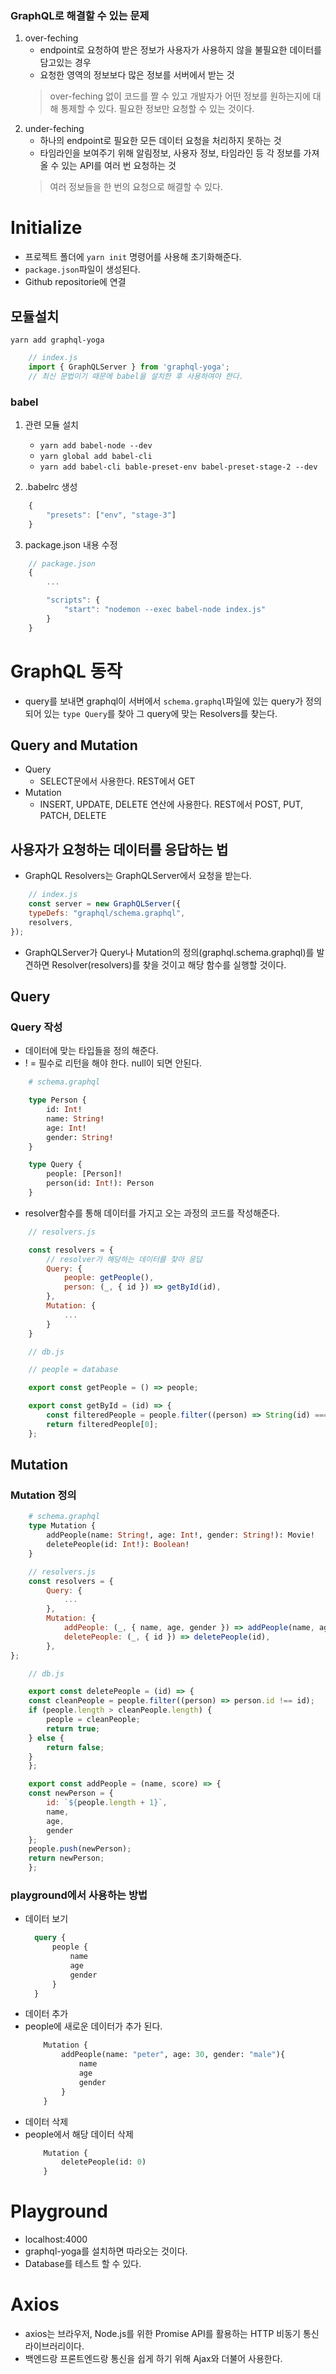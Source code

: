  ### GraphQL로 해결할 수 있는 문제
 1. over-feching
    - endpoint로 요청하여 받은 정보가 사용자가 사용하지 않을 불필요한 데이터를 담고있는 경우
    - 요청한 영역의 정보보다 많은 정보를 서버에서 받는 것
    > over-feching 없이 코드를 짤 수 있고 개발자가 어떤 정보를 원하는지에 대해 통제할 수 있다.
    > 필요한 정보만 요청할 수 있는 것이다.
 2. under-feching
    - 하나의 endpoint로 필요한 모든 데이터 요청을 처리하지 못하는 것
    - 타임라인을 보여주기 위해 알림정보, 사용자 정보, 타임라인 등 각 정보를 가져올 수 있는 API를 여러 번 요청하는 것
    > 여러 정보들을 한 번의 요청으로 해결할 수 있다.

# Initialize
- 프로젝트 폴더에 `yarn init` 명령어를 사용해 초기화해준다.
- `package.json`파일이 생성된다.
- Github repositorie에 연결

## 모듈설치
`yarn add graphql-yoga`
```javascript
    // index.js
    import { GraphQLServer } from 'graphql-yoga';
    // 최신 문법이기 때문에 babel을 설치한 후 사용하여야 한다.
```

### babel
1. 관련 모듈 설치
   - `yarn add babel-node --dev`
   - `yarn global add babel-cli`
   - `yarn add babel-cli bable-preset-env babel-preset-stage-2 --dev`
  
2. .babelrc 생성
```javascript
    {
        "presets": ["env", "stage-3"]
    }
```
3. package.json 내용 수정
```javascript
    // package.json
    {
        ...

        "scripts": {
            "start": "nodemon --exec babel-node index.js"
        }
    }
```

# GraphQL 동작
- query를 보내면 graphql이 서버에서 `schema.graphql`파일에 있는 query가 정의되어 있는 `type Query`를 찾아 그 query에 맞는 Resolvers를 찾는다.

## Query and Mutation
- Query
  - SELECT문에서 사용한다. REST에서 GET
- Mutation
  - INSERT, UPDATE, DELETE 연산에 사용한다. REST에서 POST, PUT, PATCH, DELETE

## 사용자가 요청하는 데이터를 응답하는 법
- GraphQL Resolvers는 GraphQLServer에서 요청을 받는다.
```javascript
    // index.js
    const server = new GraphQLServer({
    typeDefs: "graphql/schema.graphql",
    resolvers,
});
```
- GraphQLServer가 Query나 Mutation의 정의(graphql.schema.graphql)를 발견하면 Resolver(resolvers)를 찾을 것이고 해당 함수를 실행할 것이다.

## Query
### Query 작성
- 데이터에 맞는 타입들을 정의 해준다.
- ! = 필수로 리턴을 해야 한다. null이 되면 안된다.
```graphql
    # schema.graphql

    type Person {
        id: Int!
        name: String!
        age: Int!
        gender: String!
    }

    type Query {
        people: [Person]!
        person(id: Int!): Person
    }
```
- resolver함수를 통해 데이터를 가지고 오는 과정의 코드를 작성해준다.
```javascript
    // resolvers.js

    const resolvers = {
        // resolver가 해당하는 데이터를 찾아 응답
        Query: {
            people: getPeople(),
            person: (_, { id }) => getById(id),
        },
        Mutation: {
            ...
        }
    }
```
```javascript
    // db.js

    // people = database

    export const getPeople = () => people;

    export const getById = (id) => {
        const filteredPeople = people.filter((person) => String(id) === person.id);
        return filteredPeople[0]; 
    };
```

## Mutation
### Mutation 정의
```graphql
    # schema.graphql
    type Mutation {
        addPeople(name: String!, age: Int!, gender: String!): Movie!
        deletePeople(id: Int!): Boolean!
    }
```
```javascript
    // resolvers.js
    const resolvers = {
        Query: {
            ...
        },
        Mutation: {
            addPeople: (_, { name, age, gender }) => addPeople(name, age, gender)
            deletePeople: (_, { id }) => deletePeople(id),
        },
};
```
```javascript
    // db.js

    export const deletePeople = (id) => {
    const cleanPeople = people.filter((person) => person.id !== id);
    if (people.length > cleanPeople.length) {
        people = cleanPeople;
        return true;
    } else {
        return false;
    }
    };

    export const addPeople = (name, score) => {
    const newPerson = {
        id: `${people.length + 1}`,
        name,
        age,
        gender
    };
    people.push(newPerson); 
    return newPerson; 
    };
```
### playground에서 사용하는 방법
- 데이터 보기
  ```graphql
    query {
        people {
            name
            age
            gender
        }
    }
  ```
- 데이터 추가
- people에 새로운 데이터가 추가 된다.
    ```graphql
        Mutation {
            addPeople(name: "peter", age: 30, gender: "male"){
                name
                age
                gender
            }        
        }
    ```
- 데이터 삭제
- people에서 해당 데이터 삭제
    ```graphql
        Mutation {
            deletePeople(id: 0)
        }
    ```
# Playground
- localhost:4000
- graphql-yoga를 설치하면 따라오는 것이다.
- Database를 테스트 할 수 있다.

# Axios
- axios는 브라우저, Node.js를 위한 Promise API를 활용하는 HTTP 비동기 통신 라이브러리이다.
- 백엔드랑 프론트엔드랑 통신을 쉽게 하기 위해 Ajax와 더불어 사용한다.

